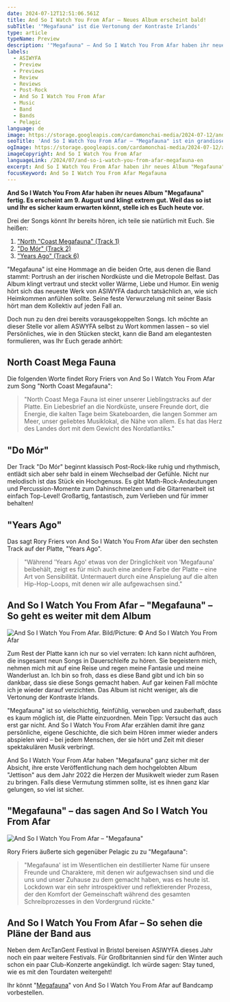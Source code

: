 ```yaml
---
date: 2024-07-12T12:51:06.561Z
title: And So I Watch You From Afar – Neues Album erscheint bald!
subTitle: '"Megafauna" ist die Vertonung der Kontraste Irlands'
type: article
typeName: Preview
description: '"Megafauna" – And So I Watch You From Afar haben ihr neues Album fertig und es ist grandios! Holt Euch hier alle Infos zu Platte und hört direkt rein!'
labels:
  - ASIWYFA
  - Preview
  - Previews
  - Review
  - Reviews
  - Post-Rock
  - And So I Watch You From Afar
  - Music
  - Band
  - Bands
  - Pelagic
language: de
image: https://storage.googleapis.com/cardamonchai-media/2024-07-12/and-so-i-watch-you-from-afar-megafauna-soundsvegan-com-1-jpg-imagine-d8d8d8_878787_1024_768/640.webp
seoTitle: 'And So I Watch You From Afar – "Megafauna" ist ein grandioses Album!'
ogImage: https://storage.googleapis.com/cardamonchai-media/2024-07-12/and-so-i-watch-you-from-afar-megafauna-soundsvegan-com-og-jpg-imagine-282828_7a7a7a_1200_628/640.webp
imageCopyright: And So I Watch You From Afar
languageLink: /2024/07/and-so-i-watch-you-from-afar-megafauna-en
excerpt: And So I Watch You From Afar haben ihr neues Album "Megafauna" fertig. Es erscheint am 9. August und klingt extrem gut. Weil das so ist und Ihr es sicher kaum erwarten könnt, stelle ich es Euch heute vor. Die ersten drei Songs könnt Ihr auch direkt hier hören!
focusKeyword: And So I Watch You From Afar Megafauna
---
```


**And So I Watch You From Afar haben ihr neues Album "Megafauna" fertig. Es erscheint am 9. August und klingt extrem gut. Weil das so ist und Ihr es sicher kaum erwarten könnt, stelle ich es Euch heute vor.**

Drei der Songs könnt Ihr bereits hören, ich teile sie natürlich mit Euch. Sie heißen:

1. ["North "Coast Megafauna" (Track 1)](#north-coast-megafauna)
2. ["Do Mór" (Track 2)](#do-mor)
3. ["Years Ago" (Track 6)](#years-ago)

"Megafauna" ist eine Hommage an die beiden Orte, aus denen die Band stammt: Portrush an der irischen Nordküste und die Metropole Belfast. Das Album klingt vertraut und steckt voller Wärme, Liebe und Humor. Ein wenig hört sich das neueste Werk von ASIWYFA dadurch tatsächlich an, wie sich Heimkommen anfühlen sollte. Seine feste Verwurzelung mit seiner Basis hört man dem Kollektiv auf jeden Fall an.

Doch nun zu den drei bereits vorausgekoppelten Songs. Ich möchte an dieser Stelle vor allem ASWYFA selbst zu Wort kommen lassen – so viel Persönliches, wie in den Stücken steckt, kann die Band am elegantesten formulieren, was Ihr Euch gerade anhört:

<div id="north-coast-megafauna"></div>

## North Coast Mega Fauna

Die folgenden Worte findet Rory Friers von And So I Watch You From Afar zum Song "North Coast Megafauna":

> "North Coast Mega Fauna ist einer unserer Lieblingstracks auf der Platte. Ein Liebesbrief an die Nordküste, unsere Freunde dort, die Energie, die kalten Tage beim Skateboarden, die langen Sommer am Meer, unser geliebtes Musiklokal, die Nähe von allem. Es hat das Herz des Landes dort mit dem Gewicht des Nordatlantiks."

<YouTube id="9R3glhZ_NDE" />

<div id="do-mor"></div>

## "Do Mór"

Der Track "Do Mór" beginnt klassisch Post-Rock-like ruhig und rhythmisch, entlädt sich aber sehr bald in einem Wechselbad der Gefühle. Nicht nur melodisch ist das Stück ein Hochgenuss. Es gibt Math-Rock-Andeutungen und Percussion-Momente zum Dahinschmelzen und die Gitarrenarbeit ist einfach Top-Level! Großartig, fantastisch, zum Verlieben und für immer behalten!

<YouTube id="zyl24yWe2fk" />

<div id="years-ago"></div>

## "Years Ago"

Das sagt Rory Friers von And So I Watch You From Afar über den sechsten Track auf der Platte, "Years Ago".

> "Während 'Years Ago' etwas von der Dringlichkeit von 'Megafauna' beibehält, zeigt es für mich auch eine andere Farbe der Platte – eine Art von Sensibilität. Untermauert durch eine Anspielung auf die alten Hip-Hop-Loops, mit denen wir alle aufgewachsen sind."

<YouTube id="C0zvNg8136w" />

## And So I Watch You From Afar – "Megafauna" – So geht es weiter mit dem Album

![And So I Watch You From Afar. Bild/Picture: © And So I Watch You From Afar](https://storage.googleapis.com/cardamonchai-media/2024-07-12/and-so-i-watch-you-from-afar-megafauna-soundsvegan-com-2-jpg-imagine-f8f8f8_d7d7d7_1024_768/640.webp 'And So I Watch You From Afar. Bild/Picture: © And So I Watch You From Afar')

Zum Rest der Platte kann ich nur so viel verraten: Ich kann nicht aufhören, die insgesamt neun Songs in Dauerschleife zu hören. Sie begeistern mich, nehmen mich mit auf eine Reise und regen meine Fantasie und meine Wanderlust an. Ich bin so froh, dass es diese Band gibt und ich bin so dankbar, dass sie diese Songs gemacht haben. Auf gar keinen Fall möchte ich je wieder darauf verzichten. Das Album ist nicht weniger, als die Vertonung der Kontraste Irlands.

"Megafauna" ist so vielschichtig, feinfühlig, verwoben und zauberhaft, dass es kaum möglich ist, die Platte einzuordnen. Mein Tipp: Versucht das auch erst gar nicht. And So I Watch You From Afar erzählen damit ihre ganz persönliche, eigene Geschichte, die sich beim Hören immer wieder anders abspielen wird – bei jedem Menschen, der sie hört und Zeit mit dieser spektakulären Musik verbringt.

And So I Watch Your From Afar haben "Megafauna" ganz sicher mit der Absicht, ihre erste Veröffentlichung nach dem hochgelobten Album "Jettison" aus dem Jahr 2022 die Herzen der Musikwelt wieder zum Rasen zu bringen. Falls diese Vermutung stimmen sollte, ist es ihnen ganz klar gelungen, so viel ist sicher.

## "Megafauna" – das sagen And So I Watch You From Afar

![And So I Watch You From Afar – "Megafauna"](https://storage.googleapis.com/cardamonchai-media/2024-07-12/and-so-i-watch-you-from-afar-megafauna-soundsvegan-com-3-jpg-imagine-282828_585752_440_440/640.webp 'And So I Watch You From Afar – "Megafauna"')

Rory Friers äußerte sich gegenüber Pelagic zu zu "Megafauna":

> "Megafauna' ist im Wesentlichen ein destillierter Name für unsere Freunde und Charaktere, mit denen wir aufgewachsen sind und die uns und unser Zuhause zu dem gemacht haben, was es heute ist. Lockdown war ein sehr introspektiver und reflektierender Prozess, der den Komfort der Gemeinschaft während des gesamten Schreibprozesses in den Vordergrund rückte."

## And So I Watch You From Afar – So sehen die Pläne der Band aus

Neben dem ArcTanGent Festival in Bristol bereisen ASIWYFA dieses Jahr noch ein paar weitere Festivals. Für Großbritannien sind für den Winter auch schon ein paar Club-Konzerte angekündigt. Ich würde sagen: Stay tuned, wie es mit den Tourdaten weitergeht!

Ihr könnt "[Megafauna](<](https://asiwyfa.bandcamp.com/album/megafauna)>)" von And So I Watch You From Afar auf Bandcamp vorbestellen.
